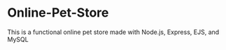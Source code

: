# Online-Pet-Store
This is a functional online pet store made with Node.js, Express, EJS, and MySQL
